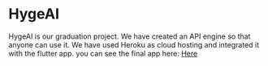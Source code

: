 # HygeAI

HygeAI is our graduation project.
We have created an API engine so that anyone can use it.
We have used Heroku as cloud hosting and integrated it with the flutter app.
you can see the final app here: [Here](https://www.linkedin.com/posts/ali-gad-6070a41a1_healthcare-machinelearning-healthtech-activity-6826856315105640448-yYeU)

